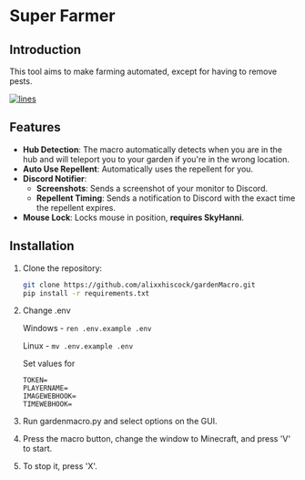 # Super Farmer

## Introduction
This tool aims to make farming automated, except for having to remove pests.

<a href="https://github.com/alixxhiscock/gardenMacro/graphs/code-frequency" target="_blank">
    <img src="https://tokei.rs/b1/github/alixxhiscock/gardenMacro" alt="lines">
</a>

## Features
- **Hub Detection**: The macro automatically detects when you are in the hub and will teleport you to your garden if you're in the wrong location.
- **Auto Use Repellent**: Automatically uses the repellent for you.
- **Discord Notifier**:
  - **Screenshots**: Sends a screenshot of your monitor to Discord.
  - **Repellent Timing**: Sends a notification to Discord with the exact time the repellent expires.
- **Mouse Lock**: Locks mouse in position, **requires SkyHanni**.

## Installation

1. Clone the repository:
   ```bash
   git clone https://github.com/alixxhiscock/gardenMacro.git
   pip install -r requirements.txt
2. Change .env
   
   Windows - `ren .env.example .env`

   
   Linux - `mv .env.example .env`


   Set values for  
   ```
   TOKEN=
   PLAYERNAME=
   IMAGEWEBHOOK=
   TIMEWEBHOOK=
   ```
3. Run gardenmacro.py and select options on the GUI.
4. Press the macro button, change the window to Minecraft, and press 'V' to start.
5. To stop it, press 'X'.
   
